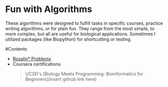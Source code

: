 # Fun with Algorithms

These algorithms were designed to fulfill tasks in specific courses, practice writing algorithms, or for plain fun.
They range from the most simple, to more complex, but all are useful for biological applications. Sometimes I utilized packages (like Biopython) for shortcutting or testing.

#Contents
- [Rosalin* Problems](https://github.com/verasophiab/algorithmic_fun/tree/main/Rosa)
- Coursera certifications
  > UCSD's [Biology Meets Programming: Bioinformatics for Beginners](insert github link here)



